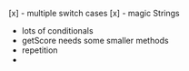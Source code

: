 [x] - multiple switch cases
[x] - magic Strings
- lots of conditionals
- getScore needs some smaller methods
- repetition
- 